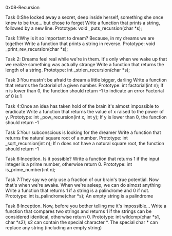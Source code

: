 0x08-Recursion

Task 0:She locked away a secret, deep inside herself, something she once knew to be true... but chose to forget
Write a function that prints a string, followed by a new line.
    Prototype: void _puts_recursion(char *s);

Task 1:Why is it so important to dream? Because, in my dreams we are together
Write a function that prints a string in reverse.
    Prototype: void _print_rev_recursion(char *s);

Task 2: Dreams feel real while we're in them. It's only when we wake up that we realize something was actually strange
Write a function that returns the length of a string.
    Prototype: int _strlen_recursion(char *s);

Task 3:You mustn't be afraid to dream a little bigger, darling
Write a function that returns the factorial of a given number.
    Prototype: int factorial(int n);
    If n is lower than 0, the function should return -1 to indicate an error
    Factorial of 0 is 1

Task 4:Once an idea has taken hold of the brain it's almost impossible to eradicate
Write a function that returns the value of x raised to the power of y.
    Prototype: int _pow_recursion(int x, int y);
    If y is lower than 0, the function should return -1

Task 5:Your subconscious is looking for the dreamer
Write a function that returns the natural square root of a number.
    Prototype: int _sqrt_recursion(int n);
    If n does not have a natural square root, the function should return -1

Task 6:Inception. Is it possible?
Write a function that returns 1 if the input integer is a prime number, otherwise return 0.
    Prototype: int is_prime_number(int n);

Task 7:They say we only use a fraction of our brain's true potential. Now that's when we're awake. When we're asleep, we can do almost anything
Write a function that returns 1 if a string is a palindrome and 0 if not.
    Prototype: int is_palindrome(char *s);
    An empty string is a palindrome

Task 8:Inception. Now, before you bother telling me it's impossible...
Write a function that compares two strings and returns 1 if the strings can be considered identical, otherwise return 0.
    Prototype: int wildcmp(char *s1, char *s2);
    s2 can contain the special character *.
    The special char * can replace any string (including an empty string)

